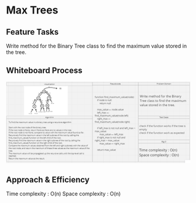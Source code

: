 # Max Trees

## Feature Tasks

Write method for the Binary Tree class to
find the maximum value stored in the tree.


## Whiteboard Process
![White board](./Trees2.PNG)


## Approach & Efficiency

Time complexity : O(n)
Space complexity : O(n)
